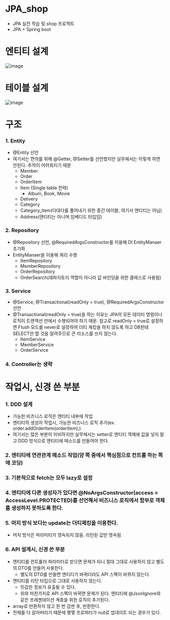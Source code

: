# JPA_shop
- JPA 실전 학습 및 shop 프로젝트
- JPA + Spring boot

# 엔티티 설계
![image](https://user-images.githubusercontent.com/8254744/99077197-b5af8800-25ff-11eb-9f77-47e65c146a4c.png)

# 테이블 설계
![image](https://user-images.githubusercontent.com/8254744/99077327-ec859e00-25ff-11eb-9b81-16af67482e12.png)

# 구조
### 1. Entity
- @Entity 선언
- 여기서는 편의를 위해 @Getter, @Setter를 선언했지만 실무에서는 이렇게 하면 안된다. 추적이 어려워지기 때문
  - Member
  - Order
  - OrderItem
  - Item (Single table 전략)
    - Album, Book, Movie
  - Delivery
  - Category
  - Category_item(다대다를 풀어내기 위한 중간 테이블, 여기서 엔티티는 아님)
  - Address(엔티티는 아니며 임베디드 타입임)
### 2. Repository
- @Repository 선언, @RequiredArgsConstructor를 이용해 DI EntityManaer 초기화
- EntityManaer을 이용해 쿼리 수행
  - ItemRepository
  - MemberRepository
  - OrderRepository
  - OrderSearch(레파지토리 역할이 아니라 값 바인딩을 위한 클래스로 사용됨)
### 3. Service
- @Service, @Transactional(readOnly = true), @RequiredArgsConstructor 선언
- @Transactional(readOnly = true)을 하는 이유는 JPA의 모든 데이터 명령이나 로직이 트랜잭션 안에서 수행되어야 하기 때문. 참고로 readOnly = true로 설정하면 Flush 모드를 never로 설정하여 더티 체킹을 하지 않도록 하고 DB한테 SELECT만 할 것을 알려주므로 큰 리소스를 쓰지 않는다.
  - ItemService
  - MemberService
  - OrderService
### 4. Controller는 생략

# 작업시, 신경 쓴 부분
### 1. DDD 설계
  - 가능한 비즈니스 로직은 엔티티 내부에 작업
  - 엔티티의 생성자 작업시, 가능한 비즈니스 로직 추가(ex. order.addOrderItem(orderItem);)
  - 여기서는 많은 부분이 미비하지만 실무에서는 setter로 엔티티 객체에 값을 넣지 말고 DDD 방식으로 엔티티에 메소드를 만들어야 한다.
### 2. 엔티티에 연관관계 메소드 작업(양 쪽 중에서 핵심점으로 컨트롤 하는 쪽에 코딩)
### 3. 기본적으로 fetch는 모두 lazy로 설정
### 4. 엔티티에 다른 생성자가 있다면 @NoArgsConstructor(access = AccessLevel.PROTECTED)를 선언해서 비즈니스 로직에서 함부로 객체를 생성하지 못하도록 한다.
### 5. 머지 방식 보다는 update는 더티체킹을 이용한다.
  - 머지 방식은 파라미터가 영속되지 않음. 리턴된 값만 영속됨
### 6. API 설계시, 신경 쓴 부분
  - 엔티티를 컨트롤러 파라미터로 받으면 문제가 되니 절대 그대로 사용하지 않고 별도의 DTO를 만들어 사용한다.
    - 별도의 DTO를 만들면 엔티티가 바뀌더라도 API 스펙이 바뀌지 않는다.
  - 엔티티를 리턴 타입으로 그대로 사용하지 않는다.
    - 민감한 정보가 유출될 수 있다.
    - 위와 마찬가지로 API 스펙이 바뀌면 문제가 된다. 엔티티에 @JsonIgnore와 같은 프레젠테이션 계층을 위한 로직이 추가된다.
  - array로 반환하지 않고 한 번 감싼 후, 반환한다.
  - 전체를 다 갈아버리기 때문에 몇몇 프로퍼티가 null로 업데이트 되는 경우가 있다.
